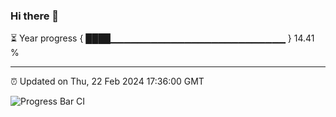 ### Hi there 👋

⏳ Year progress { ████▁▁▁▁▁▁▁▁▁▁▁▁▁▁▁▁▁▁▁▁▁▁▁▁▁▁ } 14.41 %

---

⏰ Updated on Thu, 22 Feb 2024 17:36:00 GMT

![Progress Bar CI](https://github.com/IshwaranRudhara/GIT-ACTION/workflows/Progress%20Bar%20CI/badge.svg)
